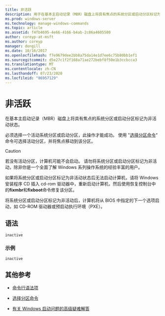 ```yaml
---
title: 非活跃
description: 用于在基本主启动记录（MBR）磁盘上将具有焦点的系统分区或启动分区标记为非活动状态的非活动命令的参考文章。
ms.prod: windows-server
ms.technology: manage-windows-commands
ms.topic: article
ms.assetid: f4fb4695-4e66-4166-b4ab-2c86a4605580
author: coreyp-at-msft
ms.author: coreyp
manager: dongill
ms.date: 10/16/2017
ms.openlocfilehash: f7e9679dee2bb8a75da14e1d7ee6c75b80bb1ef1
ms.sourcegitcommit: d5e27c1f2f168a71ae272bebf8f50e1b3ccbcca3
ms.translationtype: MT
ms.contentlocale: zh-CN
ms.lasthandoff: 07/23/2020
ms.locfileid: "86957129"
---
```

# <a name="inactive"></a>非活跃

在基本主启动记录（MBR）磁盘上将具有焦点的系统分区或启动分区标记为非活动状态。

必须选择一个活动系统分区或启动分区，此操作才能成功。 使用 "[选择分区命令](select-partition.md)" 命令可选择活动分区，并将焦点移动到该分区。

> [!CAUTION]
> 若没有活动分区，计算机可能不会启动。 请勿将系统分区或启动分区标记为非活动，除非你是一个全面了解 Windows 系列操作系统的经验丰富的用户。<p>如果将系统分区或启动分区标记为非活动状态后无法启动计算机，请将 Windows 安装程序 CD 插入 cd-rom 驱动器中，重新启动计算机，然后使用恢复控制台中的**fixmbr**和**fixboot**命令修复该分区。
>
> 将系统分区或启动分区标记为非活动后，计算机将从 BIOS 中指定的下一个选项启动，如 CD-ROM 驱动器或预启动执行环境（PXE）。

## <a name="syntax"></a>语法

```
inactive
```

### <a name="examples"></a>示例

```
inactive
```

## <a name="additional-references"></a>其他参考

- [命令行语法项](command-line-syntax-key.md)

- [选择分区命令](select-partition.md)

- [有关 Windows 启动问题的高级疑难解答](/windows/client-management/advanced-troubleshooting-boot-problems)
